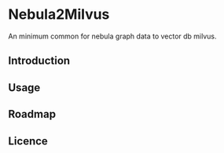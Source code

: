 # Nebula2Milvus
An minimum common for nebula graph data to vector db milvus.
## Introduction

## Usage

## Roadmap

## Licence